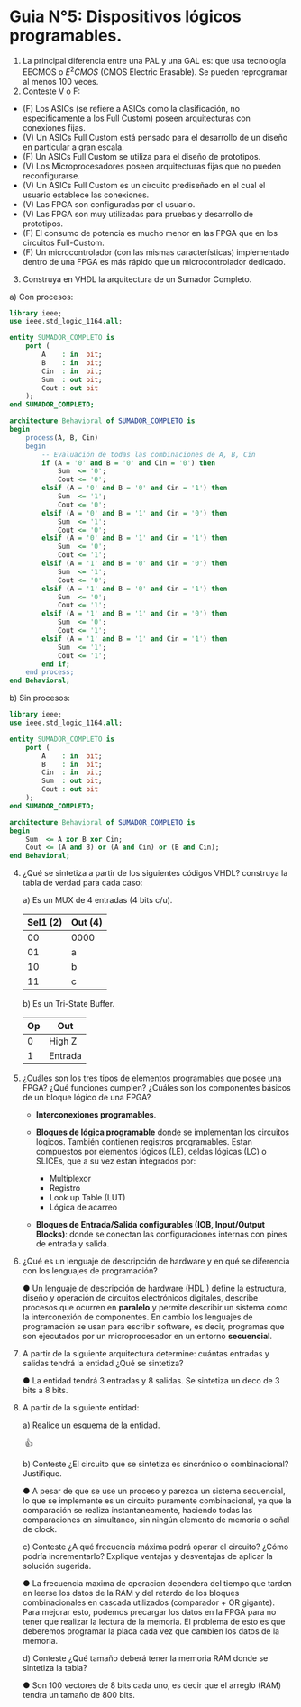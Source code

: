# Guia N°5: Dispositivos lógicos programables.

1. La principal diferencia entre una PAL y una GAL es: que usa tecnología EECMOS o $E^2CMOS$ (CMOS Electric Erasable). Se pueden reprogramar al menos 100 veces.
2. Conteste V o F:

- (F) Los ASICs (se refiere a ASICs como la clasificación, no especificamente a los Full Custom) poseen arquitecturas con conexiones fijas.
- (V) Un ASICs Full Custom está pensado para el desarrollo de un diseño en particular a gran escala.
- (F) Un ASICs Full Custom se utiliza para el diseño de prototipos.
- (V) Los Microprocesadores poseen arquitecturas fijas que no pueden reconfigurarse.
- (V) Un ASICs Full Custom es un circuito prediseñado en el cual el usuario establece las conexiones.
- (V) Las FPGA son configuradas por el usuario.
- (V) Las FPGA son muy utilizadas para pruebas y desarrollo de prototipos.
- (F) El consumo de potencia es mucho menor en las FPGA que en los circuitos Full-Custom.
- (F) Un microcontrolador (con las mismas características) implementado dentro de una FPGA es más rápido que un microcontrolador dedicado.

3. Construya en VHDL la arquitectura de un Sumador Completo.

a) Con procesos:

```vhdl
library ieee;
use ieee.std_logic_1164.all;

entity SUMADOR_COMPLETO is
    port (
        A    : in  bit;  
        B    : in  bit;  
        Cin  : in  bit;  
        Sum  : out bit;  
        Cout : out bit   
    );
end SUMADOR_COMPLETO;

architecture Behavioral of SUMADOR_COMPLETO is
begin
    process(A, B, Cin)
    begin
        -- Evaluación de todas las combinaciones de A, B, Cin
        if (A = '0' and B = '0' and Cin = '0') then
            Sum  <= '0';
            Cout <= '0';
        elsif (A = '0' and B = '0' and Cin = '1') then
            Sum  <= '1';
            Cout <= '0';
        elsif (A = '0' and B = '1' and Cin = '0') then
            Sum  <= '1';
            Cout <= '0';
        elsif (A = '0' and B = '1' and Cin = '1') then
            Sum  <= '0';
            Cout <= '1';
        elsif (A = '1' and B = '0' and Cin = '0') then
            Sum  <= '1';
            Cout <= '0';
        elsif (A = '1' and B = '0' and Cin = '1') then
            Sum  <= '0';
            Cout <= '1';
        elsif (A = '1' and B = '1' and Cin = '0') then
            Sum  <= '0';
            Cout <= '1';
        elsif (A = '1' and B = '1' and Cin = '1') then
            Sum  <= '1';
            Cout <= '1';
        end if;
    end process;
end Behavioral;
```



b) Sin procesos:

```vhdl
library ieee;
use ieee.std_logic_1164.all;

entity SUMADOR_COMPLETO is
    port (
        A    : in  bit;  
        B    : in  bit;  
        Cin  : in  bit;  
        Sum  : out bit;  
        Cout : out bit   
    );
end SUMADOR_COMPLETO;

architecture Behavioral of SUMADOR_COMPLETO is
begin
    Sum  <= A xor B xor Cin;
    Cout <= (A and B) or (A and Cin) or (B and Cin);
end Behavioral;
```
4. ¿Qué se sintetiza a partir de los siguientes códigos VHDL? construya la tabla de verdad para cada caso:

   a)  Es un MUX de 4 entradas (4 bits c/u).

   | Sel1 (2) | Out (4) |
   | -------- | ------- |
   | 00       | 0000    |
   | 01       | a       |
   | 10       | b       |
   | 11       | c       |

   b) Es un Tri-State Buffer.

   | Op   | Out     |
   | ---- | ------- |
   | 0    | High Z  |
   | 1    | Entrada |



5. ¿Cuáles son los tres tipos de elementos programables que posee una FPGA? ¿Qué funciones cumplen? ¿Cuáles son los componentes básicos de un bloque lógico de una FPGA?

   - **Interconexiones programables**.

   - **Bloques de lógica programable** donde se implementan los circuitos lógicos. También contienen registros programables. Estan compuestos por elementos lógicos (LE), celdas lógicas (LC) o SLICEs, que a su vez estan integrados por:
     - Multiplexor
     - Registro
     - Look up Table (LUT)
     - Lógica de acarreo
   - **Bloques de Entrada/Salida configurables (IOB, Input/Output Blocks)**: donde se conectan las configuraciones internas con pines de entrada y salida.

6. ¿Qué es un lenguaje de descripción de hardware y en qué se diferencia con los lenguajes de programación?

   ● Un lenguaje de descripción de hardware (HDL ) define la estructura, diseño y operación de circuitos electrónicos digitales, describe procesos que ocurren en **paralelo** y permite describir un sistema como la interconexión de componentes. En cambio los lenguajes de programación se usan para escribir software, es decir, programas que son ejecutados por un microprocesador en un entorno **secuencial**.

7. A partir de la siguiente arquitectura determine: cuántas entradas y salidas tendrá la entidad ¿Qué se sintetiza?

   ● La entidad tendrá 3 entradas y 8 salidas. Se sintetiza un deco de 3 bits a 8 bits.

8. A partir de la siguiente entidad:

   a) Realice un esquema de la entidad. 

   ​     👍

   b) Conteste ¿El circuito que se sintetiza es sincrónico o combinacional? Justifique.

      ● A pesar de que se use un proceso y parezca un sistema secuencial, lo que se implemente es un circuito puramente combinacional, ya que la comparación se realiza instantaneamente, haciendo todas las comparaciones en simultaneo, sin ningún elemento de memoria o señal de clock. 

   c) Conteste ¿A qué frecuencia máxima podrá operar el circuito? ¿Cómo podría incrementarlo? Explique ventajas y desventajas de aplicar la solución sugerida.

      ● La frecuencia maxima de operacion dependera del tiempo que tarden en leerse los datos de la RAM y del retardo de los bloques combinacionales en cascada utilizados (comparador + OR gigante). Para mejorar esto, podemos precargar los datos en la FPGA para no tener que realizar la lectura de la memoria. El problema de esto es que deberemos programar la placa cada vez que cambien los datos de la memoria.

   d) Conteste ¿Qué tamaño deberá tener la memoria RAM donde se sintetiza la tabla?

      ● Son 100 vectores de 8 bits cada uno, es decir que el arreglo (RAM) tendra un tamaño de 800 bits.